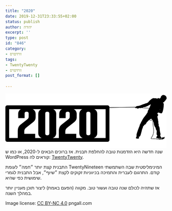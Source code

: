 ```yaml
---
title: "2020"
date: 2019-12-31T23:33:55+02:00
status: publish
author: יהודה
excerpt: ''
type: post
id: "846"
category:
- וורדפרס
tags:
- TwentyTwenty
- וורדפרס
post_format: []

---
```

![2020](/img/2019/New-Year-2020-PNG-File.png)
שנה חדשה היא הזדמנות טובה להחלפת תבנית. אז ברוכים הבאים ל-2020, או כמו ש WordPress קוראים לה: [TwentyTwenty](https://wordpress.org/themes/twentytwenty/).

התבנית קצת יותר ״חמה״ לעומת TwentyNineteen המינימליסטית שבה השתמשתי קודם. התרגום לעברית והתמיכה בכיווניות זקוקים לקצת ״שיוף״, אבל התבנית לגמרי שימושית כפי שהיא.

אז שתהיה לכולם שנה טובה ועשור טוב. מקווה (הפעם באמת) ליצור תוכן מעניין יותר במהלך השנה.

Image license: [CC BY-NC 4.0](https://creativecommons.org/licenses/by-nc/4.0/) pngall.com